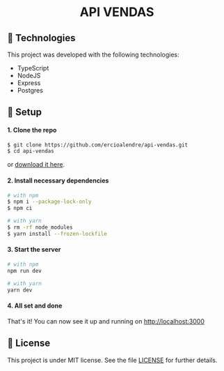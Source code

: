 <h1 align="center">
  <p>API VENDAS</p>
</h1>

## 🚀 Technologies

This project was developed with the following technologies:

- TypeScript
- NodeJS
- Express
- Postgres

## 🧰 Setup

#### 1. Clone the repo

```sh
$ git clone https://github.com/ercioalendre/api-vendas.git
$ cd api-vendas
```

or [download it here](https://github.com/ercioalendre/api-vendas/archive/refs/heads/main.zip).

#### 2. Install necessary dependencies

```sh
# with npm
$ npm i --package-lock-only
$ npm ci

# with yarn
$ rm -rf node_modules
$ yarn install --frozen-lockfile
```

#### 3. Start the server

```sh
# with npm
npm run dev

# with yarn
yarn dev
```

#### 4. All set and done

That's it! You can now see it up and running on [http://localhost:3000](http://localhost:3000)

## :memo: License

This project is under MIT license. See the file [LICENSE](LICENSE) for further details.
